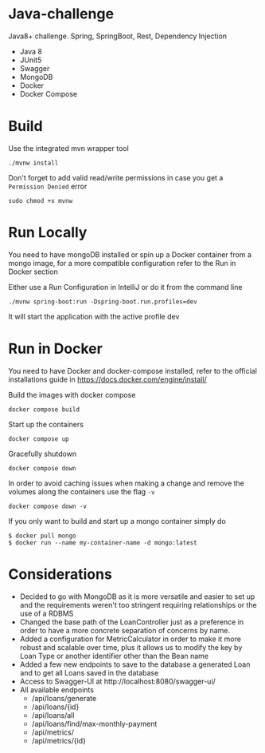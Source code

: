 # Java-challenge
 Java8+ challenge. Spring, SpringBoot, Rest, Dependency Injection

- Java 8
- JUnit5
- Swagger
- MongoDB
- Docker
- Docker Compose

# Build

Use the integrated mvn wrapper tool
```shell
./mvnw install
```

Don't forget to add valid read/write permissions in case you get a `Permission Denied` error
```shell
sudo chmod +x mvnw
```

# Run Locally

You need to have mongoDB installed or spin up a Docker container from a mongo image, for a more compatible configuration refer to the Run in Docker section

Either use a Run Configuration in IntelliJ or do it from the command line
```shell
./mvnw spring-boot:run -Dspring-boot.run.profiles=dev
```
It will start the application with the active profile dev

# Run in Docker

You need to have Docker and docker-compose installed, refer to the official installations guide in https://docs.docker.com/engine/install/

Build the images with docker compose
```shell
docker compose build
```

Start up the containers
```shell
docker compose up
```

Gracefully shutdown
```shell
docker compose down
```

In order to avoid caching issues when making a change and remove the volumes along the containers use the flag `-v`
```shell
docker compose down -v
```

If you only want to build and start up a mongo container simply do
```shell
$ docker pull mongo
$ docker run --name my-container-name -d mongo:latest
```

# Considerations

- Decided to go with MongoDB as it is more versatile and easier to set up and the requirements weren't too stringent requiring relationships or the use of a RDBMS
- Changed the base path of the LoanController just as a preference in order to have a more concrete separation of concerns by name.
- Added a configuration for MetricCalculator in order to make it more robust and scalable over time, plus it allows us to modify the key by Loan Type or another identifier other than the Bean name
- Added a few new endpoints to save to the database a generated Loan and to get all Loans saved in the database
- Access to Swagger-UI at http://localhost:8080/swagger-ui/
- All available endpoints
  - /api/loans/generate
  - /api/loans/{id}
  - /api/loans/all
  - /api/loans/find/max-monthly-payment
  - /api/metrics/
  - /api/metrics/{id}